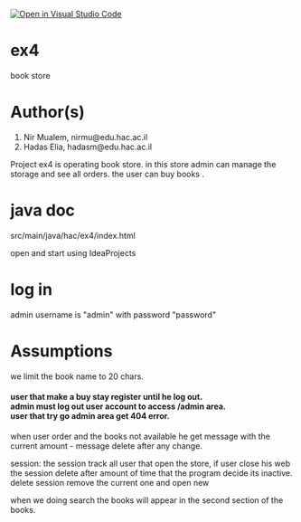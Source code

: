 [![Open in Visual Studio Code](https://classroom.github.com/assets/open-in-vscode-c66648af7eb3fe8bc4f294546bfd86ef473780cde1dea487d3c4ff354943c9ae.svg)](https://classroom.github.com/online_ide?assignment_repo_id=7975750&assignment_repo_type=AssignmentRepo)
# ex4
book store
<h1>Author(s)</h1>
<ol>
<li>Nir Mualem, nirmu@edu.hac.ac.il</li>
<li>Hadas Elia, hadasm@edu.hac.ac.il</li>
</ol>

<p>Project ex4 is operating book store.
in this store admin can manage the storage and see
all orders. the user can buy books </a>.</p>


<h1>java doc</h1>
<p>src/main/java/hac/ex4/index.html</p>
<p> open and start using IdeaProjects<p>

<h1>log in</h1>
<p>admin username is "admin" with password "password"</p>

<h1>Assumptions</h1>
<p>
we limit the book name to 20 chars. 
</p>
<h4>
user that make a buy stay register until he log out. </br>
admin must log out user account to access /admin area. </br>
user that try go admin area get 404 error.
</h4>
<p>
when user order and the books not available he get message with
the current amount - message delete after any change.
</p>
<p>
session: the session track all user that open the store, if user close his web the session delete after amount of time that the
program decide its inactive. delete session remove the current one and open new
</p>
<p>
when we doing search the books will appear in the second section of the books. 
</p>
